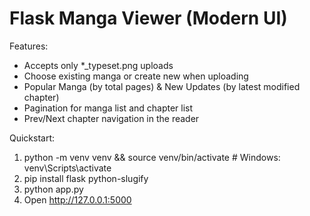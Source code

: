 # Flask Manga Viewer (Modern UI)

Features:
- Accepts only *_typeset.png uploads
- Choose existing manga or create new when uploading
- Popular Manga (by total pages) & New Updates (by latest modified chapter)
- Pagination for manga list and chapter list
- Prev/Next chapter navigation in the reader

Quickstart:
1. python -m venv venv && source venv/bin/activate   # Windows: venv\Scripts\activate
2. pip install flask python-slugify
3. python app.py
4. Open http://127.0.0.1:5000
